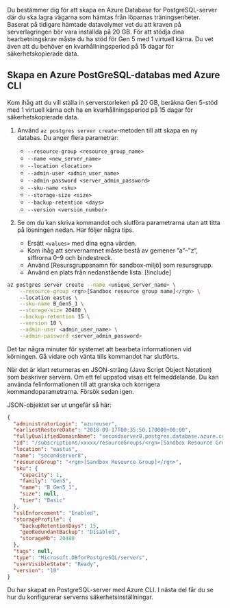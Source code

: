 Du bestämmer dig för att skapa en Azure Database for PostgreSQL-server där du ska lagra vägarna som hämtas från löparnas träningsenheter. Baserat på tidigare hämtade datavolymer vet du att kraven på serverlagringen bör vara inställda på 20 GB. För att stödja dina bearbetningskrav måste du ha stöd för Gen 5 med 1 virtuell kärna. Du vet även att du behöver en kvarhållningsperiod på 15 dagar för säkerhetskopierade data.

## <a name="create-an-azure-postgresql-database-with-the-azure-cli"></a>Skapa en Azure PostGreSQL-databas med Azure CLI

Kom ihåg att du vill ställa in serverstorleken på 20 GB, beräkna Gen 5-stöd med 1 virtuell kärna och ha en kvarhållningsperiod på 15 dagar för säkerhetskopierade data.

1. Använd `az postgres server create`-metoden till att skapa en ny databas. Du anger flera parametrar:
    - `--resource-group <resource_group_name>`
    - `--name <new_server_name>`
    - `--location <location>`
    - `--admin-user <admin_user_name>`
    - `--admin-password <server_admin_password>`
    - `--sku-name <sku>`
    - `--storage-size <size>`
    - `--backup-retention <days>`
    - `--version <version_number>`
    
2. Se om du kan skriva kommandot och slutföra parametrarna utan att titta på lösningen nedan. Här följer några tips.
    - Ersätt `<values>` med dina egna värden. 
    - Kom ihåg att servernamnet måste bestå av gemener ”a”–”z”, siffrorna 0–9 och bindestreck.
    - Använd <rgn>[Resursgruppsnamn för sandbox-miljö]</rgn> som resursgrupp.
    - Använd en plats från nedanstående lista:   [!include[](../../../includes/azure-sandbox-regions-note.md)]
    
```bash
az postgres server create --name <unique_server_name> \
    --resource-group <rgn>[Sandbox resource group name]</rgn> \ 
    --location eastus \
    --sku-name B_Gen5_1 \
    --storage-size 20480 \
    --backup-retention 15 \
    --version 10 \
    --admin-user <admin_user_name> \
    --admin-password <server_admin_password>
```

Det tar några minuter för systemet att bearbeta informationen vid körningen. Gå vidare och vänta tills kommandot har slutförts.

När det är klart returneras en JSON-sträng (Java Script Object Notation) som beskriver servern. Om ett fel uppstod visas ett felmeddelande. Du kan använda felinformationen till att granska och korrigera kommandoparametrarna. Försök sedan igen.

JSON-objektet ser ut ungefär så här:

```json
{
  "administratorLogin": "azureuser",
  "earliestRestoreDate": "2018-09-17T00:35:50.170000+00:00",
  "fullyQualifiedDomainName": "secondserver8.postgres.database.azure.com",
  "id": "/subscriptions/xxxxx/resourceGroups/<rgn>[Sandbox Resource Group]</rgn>/providers/Microsoft.DBforPostgreSQL/servers/secondserver8",
  "location": "eastus",
  "name": "secondserver8",
  "resourceGroup": "<rgn>[Sandbox Resource Group]</rgn>",
  "sku": {
    "capacity": 1,
    "family": "Gen5",
    "name": "B_Gen5_1",
    "size": null,
    "tier": "Basic"
  },
  "sslEnforcement": "Enabled",
  "storageProfile": {
    "backupRetentionDays": 15,
    "geoRedundantBackup": "Disabled",
    "storageMb": 20480
  },
  "tags": null,
  "type": "Microsoft.DBforPostgreSQL/servers",
  "userVisibleState": "Ready",
  "version": "10"
}
```

Du har skapat en PostgreSQL-server med Azure CLI. I nästa del får du se hur du konfigurerar serverns säkerhetsinställningar.
